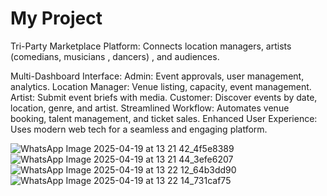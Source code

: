 # My Project 
 Tri-Party Marketplace Platform:
 Connects location managers, artists (comedians, musicians , dancers) , and audiences.

 Multi-Dashboard Interface:
Admin: Event approvals, user management, analytics.
Location Manager: Venue listing, capacity, event management.
Artist: Submit event briefs with media.
Customer: Discover events by date, location, genre, and artist.
Streamlined Workflow: Automates venue booking, talent management, and ticket sales.
 Enhanced User Experience: Uses modern web tech for a seamless and engaging platform.

![WhatsApp Image 2025-04-19 at 13 21 42_4f5e8389](https://github.com/user-attachments/assets/57cffff5-bf4c-4f88-a424-3907e6e90120)
![WhatsApp Image 2025-04-19 at 13 21 44_3efe6207](https://github.com/user-attachments/assets/b382e531-4c49-43c5-ae83-050a71a15eab)
![WhatsApp Image 2025-04-19 at 13 22 12_64b3dd90](https://github.com/user-attachments/assets/625fbe1e-731c-43fb-b103-743ecbaad48a)
![WhatsApp Image 2025-04-19 at 13 22 14_731caf75](https://github.com/user-attachments/assets/81a1473d-8228-48f2-88a4-870363ea5390)
